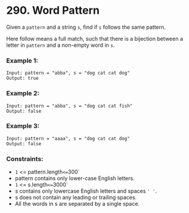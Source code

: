# 290. Word Pattern

Given a `pattern` and a string `s`, find if `s` follows the same pattern.

Here follow means a full match, such that there is a bijection between a letter in `pattern` and a non-empty word in `s`.

### Example 1:

```
Input: pattern = "abba", s = "dog cat cat dog"
Output: true
```

### Example 2:

```
Input: pattern = "abba", s = "dog cat cat fish"
Output: false
```

### Example 3:

```
Input: pattern = "aaaa", s = "dog cat cat dog"
Output: false
```

### Constraints:

- `1` <= pattern.length` <= `300`
- pattern contains only lower-case English letters.
- `1` <= s.length` <= `3000`
- s contains only lowercase English letters and spaces `' '`.
- s does not contain any leading or trailing spaces.
- All the words in s are separated by a single space.
